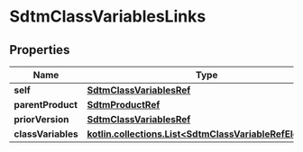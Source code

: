
# SdtmClassVariablesLinks

## Properties
| Name | Type | Description | Notes |
| ------------ | ------------- | ------------- | ------------- |
| **self** | [**SdtmClassVariablesRef**](SdtmClassVariablesRef.md) |  |  [optional] |
| **parentProduct** | [**SdtmProductRef**](SdtmProductRef.md) |  |  [optional] |
| **priorVersion** | [**SdtmClassVariablesRef**](SdtmClassVariablesRef.md) |  |  [optional] |
| **classVariables** | [**kotlin.collections.List&lt;SdtmClassVariableRefElement&gt;**](SdtmClassVariableRefElement.md) |  |  [optional] |



